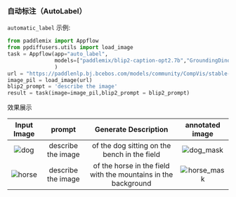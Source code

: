 

### 自动标注（AutoLabel）

`automatic_label` 示例:

```python
from paddlemix import Appflow
from ppdiffusers.utils import load_image
task = Appflow(app="auto_label",
               models=["paddlemix/blip2-caption-opt2.7b","GroundingDino/groundingdino-swint-ogc","Sam/SamVitH-1024"]
               )
url = "https://paddlenlp.bj.bcebos.com/models/community/CompVis/stable-diffusion-v1-4/overture-creations.png"
image_pil = load_image(url)
blip2_prompt = 'describe the image'
result = task(image=image_pil,blip2_prompt = blip2_prompt)
```

效果展示

<div align="center">

| Input Image | prompt| Generate Description | annotated image|
|:----:|:----:|:----:|:----:|
|![dog](https://github.com/LokeZhou/PaddleMIX/assets/13300429/badcfbdc-6b5a-40c4-9128-65259b3d1995) |describe the image| of the dog sitting on the bench in the field | ![dog_mask](https://github.com/LokeZhou/PaddleMIX/assets/13300429/6a1bd63e-6253-4354-8828-b4f45301fb30)|
|![horse](https://github.com/LokeZhou/PaddleMIX/assets/13300429/2c68bf76-a402-4b7e-992a-20b9d19b017c) |describe the image| of the horse in the field with the mountains in the background |![horse_mask](https://github.com/LokeZhou/PaddleMIX/assets/13300429/f1188dce-457c-4116-9a34-cd95ec459cd6) |
</div>
